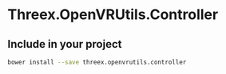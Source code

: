 # Threex.OpenVRUtils.Controller

## Include in your project
```bash
bower install --save threex.openvrutils.controller
```
